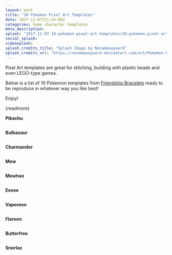 ```yaml
---
layout: post
title: "10 Pokemon Pixel Art Templates"
date: 2017-11-07T21:24:00Z
categories: home character templates 
meta_description: 
splash: "2017-11-07-10-pokemon-pixel-art-templates/10-pokemon-pixel-art-templates_splash.png"
social_splash: 
videosplash: 
splash_credits_title: "Splash Image by Nonamewayward"
splash_credits_url: "https://nonamewayward.deviantart.com/art/Pokemon-Logo-Pixel-Art-605433826"
---
```

<p>Pixel Art templates are great for stitching, building with plastic beads and even LEGO-type games.</p><p>Below is a list of 10 Pokemon templates from <a href="http://friendship-bracelets.net/search.php?search_text=pokemon" target="_blank">Friendship Bracelets</a> ready to be reproduce in whatever way you like best!</p><p>Enjoy!</p><p>{readmore}</p><p><strong>Pikachu</strong></p><p><img class="" data-src="2017-11-07-10-pokemon-pixel-art-templates/10-pokemon-pixel-art-templates_1.gif"></p><p><strong>Bulbasaur</strong></p><p><img class="" data-src="2017-11-07-10-pokemon-pixel-art-templates/10-pokemon-pixel-art-templates_2.gif"></p><p><strong>Charmander</strong></p><p><img data-src="2017-11-07-10-pokemon-pixel-art-templates/10-pokemon-pixel-art-templates_3.gif"></p><p><strong>Mew</strong></p><p><img class="" data-src="2017-11-07-10-pokemon-pixel-art-templates/10-pokemon-pixel-art-templates_4.gif"></p><p><strong>Mewtwo</strong></p><p><img data-src="2017-11-07-10-pokemon-pixel-art-templates/10-pokemon-pixel-art-templates_5.gif"></p><p><strong>Eevee</strong></p><p><img data-src="2017-11-07-10-pokemon-pixel-art-templates/10-pokemon-pixel-art-templates_6.gif"></p><p><strong>Vaporeon</strong></p><p><img data-src="2017-11-07-10-pokemon-pixel-art-templates/10-pokemon-pixel-art-templates_7.gif"></p><p><strong>Flareon</strong></p><p><img class="" data-src="2017-11-07-10-pokemon-pixel-art-templates/10-pokemon-pixel-art-templates_8.gif"></p><p><strong>Butterfree</strong></p><p><img class="" data-src="2017-11-07-10-pokemon-pixel-art-templates/10-pokemon-pixel-art-templates_9.gif"></p><p><strong>Snorlax</strong></p><p><img data-src="2017-11-07-10-pokemon-pixel-art-templates/10-pokemon-pixel-art-templates_10.gif"></p><p><br></p>